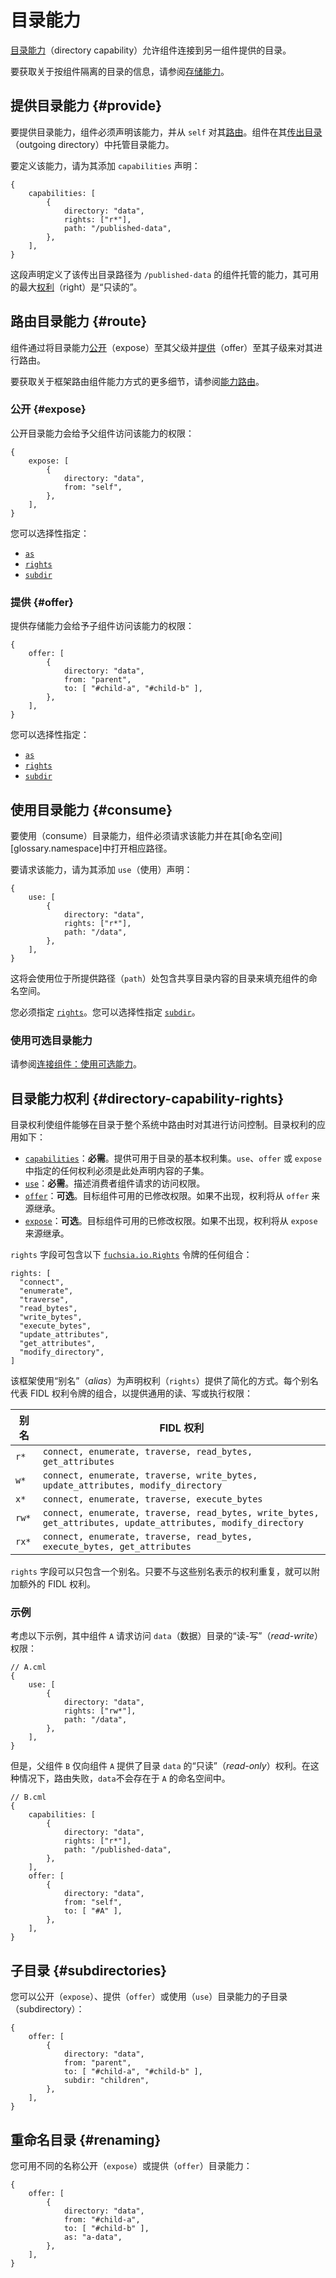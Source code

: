 <!--
# Directory capabilities
 -->
# 目录能力

<!--
[Directory capabilities][glossary.directory-capability] allow components
to connect to a directory provided by another component.
 -->
[目录能力][glossary.directory-capability]（directory capability）允许组件连接到另一组件提供的目录。

<!--
For information on directories that are isolated per-component, see
[storage capabilities][storage-capabilities].
 -->
要获取关于按组件隔离的目录的信息，请参阅[存储能力][storage-capabilities]。

<!--
## Providing directory capabilities {#provide}
 -->
## 提供目录能力 {#provide}

<!--
To provide a directory capability, a component must declare the capability and
[route](#route) it from `self`. The component hosts the directory capability in
its [outgoing directory][glossary.outgoing-directory].
 -->
要提供目录能力，组件必须声明该能力，并从 `self` 对其[路由](#route)。组件在其[传出目录][glossary.outgoing-directory]（outgoing directory）中托管目录能力。

<!--
To define the capability, add a `capabilities` declaration for it:
 -->
要定义该能力，请为其添加 `capabilities` 声明：

```json5
{
    capabilities: [
        {
            directory: "data",
            rights: ["r*"],
            path: "/published-data",
        },
    ],
}
```

<!--
This defines a capability hosted by this component whose outgoing directory path
is `/published-data`, and whose maximum usable
[rights](#directory-capability-rights) are "read-only".
 -->
这段声明定义了该传出目录路径为 `/published-data` 的组件托管的能力，其可用的最大[权利](#directory-capability-rights)（right）是“只读的”。

<!--
## Routing directory capabilities {#route}
 -->
## 路由目录能力 {#route}

<!--
Components route directory capabilities by [exposing](#expose) them to their
parent and [offering](#offer) them to their children.
 -->
组件通过将目录能力[公开](#expose)（expose）至其父级并[提供](#offer)（offer）至其子级来对其进行路由。

<!--
For more details on how the framework routes component capabilities,
see [capability routing][capability-routing].
 -->
要获取关于框架路由组件能力方式的更多细节，请参阅[能力路由][capability-routing]。

<!--
### Exposing {#expose}
 -->
### 公开 {#expose}

<!--
Exposing a directory capability gives the component's parent access to that
capability:
 -->
公开目录能力会给予父组件访问该能力的权限：

```json5
{
    expose: [
        {
            directory: "data",
            from: "self",
        },
    ],
}
```

<!--
You may optionally specify:
 -->
您可以选择性指定：

* [`as`](#renaming)
* [`rights`](#directory-capability-rights)
* [`subdir`](#subdirectories)

<!--
### Offering {#offer}
 -->
### 提供 {#offer}

<!--
Offering a storage capability gives a child component access to that
capability:
 -->
提供存储能力会给予子组件访问该能力的权限：

```json5
{
    offer: [
        {
            directory: "data",
            from: "parent",
            to: [ "#child-a", "#child-b" ],
        },
    ],
}
```

<!--
You may optionally specify:
 -->
您可以选择性指定：

* [`as`](#renaming)
* [`rights`](#directory-capability-rights)
* [`subdir`](#subdirectories)

<!--
## Consuming directory capabilities {#consume}
 -->
## 使用目录能力 {#consume}

<!--
To consume a storage capability, the component must request the capability and
open the corresponding path in its [namespace][glossary.namespace].
 -->
要使用（consume）目录能力，组件必须请求该能力并在其[命名空间][glossary.namespace]中打开相应路径。

<!--
To request the capability, add a `use` declaration for it:
 -->
要请求该能力，请为其添加 `use`（使用）声明：

```json5
{
    use: [
        {
            directory: "data",
            rights: ["r*"],
            path: "/data",
        },
    ],
}
```

<!--
This populates the component's namespace with a directory at the provided `path`
containing the shared directory contents.
 -->
这将会使用位于所提供路径（`path`）处包含共享目录内容的目录来填充组件的命名空间。

<!--
You must specify [`rights`](#directory-capability-rights).
You may optionally specify [`subdir`](#subdirectories).
 -->
您必须指定 [`rights`](#directory-capability-rights)。您可以选择性指定 [`subdir`](#subdirectories)。

<!--
### Consuming optional directory capabilities
 -->
### 使用可选目录能力

<!--
See [Connect Components: Consuming optional capabilities][consuming-optional-capabilities].
 -->
请参阅[连接组件：使用可选能力][consuming-optional-capabilities]。

<!--
## Directory capability rights {#directory-capability-rights}
 -->
## 目录能力权利 {#directory-capability-rights}

<!--
Directory rights enable components to control access to directories as they are
routed throughout the system. Directory rights are applied as follows:
 -->
目录权利使组件能够在目录于整个系统中路由时对其进行访问控制。目录权利的应用如下：

<!--
* [`capabilities`][manifest-capabilities]: *Required*.
  Provides the base set of rights available for the directory. Any rights
  specified in a `use`, `offer`, or `expose` must be a subset of what is
  declared here.
* [`use`][manifest-use]: *Required*.
  Describes the access rights requested by the consuming component.
* [`offer`][manifest-offer]: *Optional*.
  Modified rights available to the destination component. Rights are inherited
  from the `offer` source if not present.
* [`expose`][manifest-expose]: *Optional*.
  Modified rights available to the destination component. Rights are inherited
  from the `expose` source if not present.
 -->
* [`capabilities`][manifest-capabilities]：**必需**。提供可用于目录的基本权利集。`use`、`offer` 或 `expose` 中指定的任何权利必须是此处声明内容的子集。
* [`use`][manifest-use]：**必需**。描述消费者组件请求的访问权限。
* [`offer`][manifest-offer]：**可选**。目标组件可用的已修改权限。如果不出现，权利将从 `offer` 来源继承。
* [`expose`][manifest-expose]：**可选**。目标组件可用的已修改权限。如果不出现，权利将从 `expose` 来源继承。

<!--
The `rights` field can contain any combination of the following
[`fuchsia.io.Rights`][fidl-io-rights] tokens:
 -->
`rights` 字段可包含以下 [`fuchsia.io.Rights`][fidl-io-rights] 令牌的任何组合：

```json5
rights: [
  "connect",
  "enumerate",
  "traverse",
  "read_bytes",
  "write_bytes",
  "execute_bytes",
  "update_attributes",
  "get_attributes",
  "modify_directory",
]
```

<!--
The framework provides a simplified form for declaring `rights` using *aliases*.
Each alias represents the combination of FIDL rights tokens to provide common
read, write, or execute access:
 -->
该框架使用“别名”（*alias*）为声明权利（`rights`）提供了简化的方式。每个别名代表 FIDL 权利令牌的组合，以提供通用的读、写或执行权限：

<!--
| Alias | FIDL rights                                                |
| :---: | ---------------------------------------------------------- |
| `r*`  | `connect, enumerate, traverse, read_bytes,`                |
:       : `get_attributes`                                           :
| `w*`  | `connect, enumerate, traverse, write_bytes,`               |
:       : `update_attributes, modify_directory`                      :
| `x*`  | `connect, enumerate, traverse, execute_bytes`              |
| `rw*` | `connect, enumerate, traverse, read_bytes, write_bytes,`   |
:       : `get_attributes, update_attributes, modify_directory`      :
| `rx*` | `connect, enumerate, traverse, read_bytes, execute_bytes,` |
:       : `get_attributes`                                           :
 -->
| 别名  | FIDL 权利                                                                                                    |
| ----- | ------------------------------------------------------------------------------------------------------------ |
| `r*`  | `connect, enumerate, traverse, read_bytes, get_attributes`                                                   |
| `w*`  | `connect, enumerate, traverse, write_bytes, update_attributes, modify_directory`                             |
| `x*`  | `connect, enumerate, traverse, execute_bytes`                                                                |
| `rw*` | `connect, enumerate, traverse, read_bytes, write_bytes, get_attributes, update_attributes, modify_directory` |
| `rx*` | `connect, enumerate, traverse, read_bytes, execute_bytes, get_attributes`                                    |

<!--
The `rights` field may only contain one alias. Additional FIDL rights may be
appended as long as they do not duplicate rights expressed by the alias.
 -->
`rights` 字段可以只包含一个别名。只要不与这些别名表示的权利重复，就可以附加额外的 FIDL 权利。

<!--
### Example
 -->
### 示例

<!--
Consider the following example where component `A` requests *read-write* access
to the `data` directory:
 -->
考虑以下示例，其中组件 `A` 请求访问 `data`（数据）目录的“读-写”（*read-write*）权限：

```json5
// A.cml
{
    use: [
        {
            directory: "data",
            rights: ["rw*"],
            path: "/data",
        },
    ],
}
```

<!--
However, the parent component `B` offers the directory `data` to component `A`
with only *read-only* rights. In this case the routing fails and `data` wouldn't
be present in A's namespace.
 -->
但是，父组件 `B` 仅向组件 `A` 提供了目录 `data` 的“只读”（*read-only*）权利。在这种情况下，路由失败，`data`不会存在于 `A` 的命名空间中。

```json5
// B.cml
{
    capabilities: [
        {
            directory: "data",
            rights: ["r*"],
            path: "/published-data",
        },
    ],
    offer: [
        {
            directory: "data",
            from: "self",
            to: [ "#A" ],
        },
    ],
}
```

<!--
## Subdirectories {#subdirectories}
 -->
## 子目录 {#subdirectories}

<!--
You may `expose`, `offer`, or `use` a subdirectory of a directory capability:
 -->
您可以公开（`expose`）、提供（`offer`）或使用（`use`）目录能力的子目录（subdirectory）：

```json5
{
    offer: [
        {
            directory: "data",
            from: "parent",
            to: [ "#child-a", "#child-b" ],
            subdir: "children",
        },
    ],
}
```

<!--
## Renaming directories {#renaming}
 -->
## 重命名目录 {#renaming}

<!--
You may `expose` or `offer` a directory capability by a different name:
 -->
您可用不同的名称公开（`expose`）或提供（`offer`）目录能力：

```json5
{
    offer: [
        {
            directory: "data",
            from: "#child-a",
            to: [ "#child-b" ],
            as: "a-data",
        },
    ],
}
```

[glossary.directory-capability]: /glossary/README.md#directory-capability
[glossary.outgoing-directory]: /glossary/README.md#outgoing-directory
[capability-routing]: /concepts/components/v2/capabilities/README.md#routing
[fidl-io-rights]: /sdk/fidl/fuchsia.io/rights-abilities.fidl
[manifest-capabilities]: https://fuchsia.dev/reference/cml#capabilities
[manifest-expose]: https://fuchsia.dev/reference/cml#expose
[manifest-offer]: https://fuchsia.dev/reference/cml#offer
[manifest-use]: https://fuchsia.dev/reference/cml#use
[consuming-optional-capabilities]: /development/components/connect.md#consuming-optional-capabilities
[storage-capabilities]: /concepts/components/v2/capabilities/storage.md
